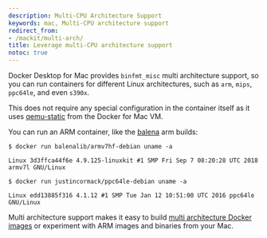 ```yaml
---
description: Multi-CPU Architecture Support
keywords: mac, Multi-CPU architecture support
redirect_from:
- /mackit/multi-arch/
title: Leverage multi-CPU architecture support
notoc: true
---
```


Docker Desktop for Mac provides `binfmt_misc` multi architecture support, so you can run
containers for different Linux architectures, such as `arm`, `mips`, `ppc64le`,
and even `s390x`.

This does not require any special configuration in the container itself as it uses
<a href="http://wiki.qemu.org/" target="_blank">qemu-static</a> from the Docker for
Mac VM.

You can run an ARM container, like the <a href="https://www.balena.io/what-is-balena/" target="_blank">
balena</a> arm builds:

```
$ docker run balenalib/armv7hf-debian uname -a

Linux 3d3ffca44f6e 4.9.125-linuxkit #1 SMP Fri Sep 7 08:20:28 UTC 2018 armv7l GNU/Linux

$ docker run justincormack/ppc64le-debian uname -a

Linux edd13885f316 4.1.12 #1 SMP Tue Jan 12 10:51:00 UTC 2016 ppc64le GNU/Linux

```

Multi architecture support makes it easy to build <a href="https://blog.docker.com/2017/11/multi-arch-all-the-things/" target="_blank">
multi architecture Docker images</a> or experiment with ARM images and binaries
from your Mac.
